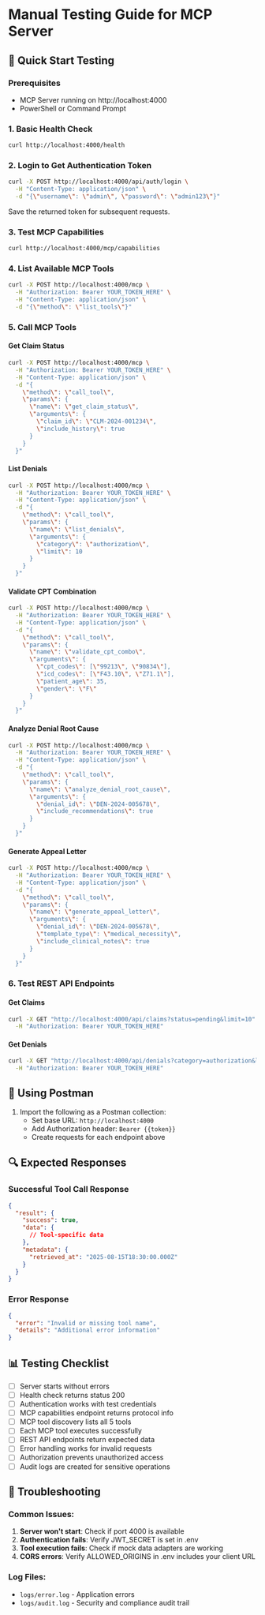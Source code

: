 # Manual Testing Guide for MCP Server

## 🚀 Quick Start Testing

### Prerequisites
- MCP Server running on http://localhost:4000
- PowerShell or Command Prompt

### 1. Basic Health Check
```bash
curl http://localhost:4000/health
```

### 2. Login to Get Authentication Token
```bash
curl -X POST http://localhost:4000/api/auth/login \
  -H "Content-Type: application/json" \
  -d "{\"username\": \"admin\", \"password\": \"admin123\"}"
```

Save the returned token for subsequent requests.

### 3. Test MCP Capabilities
```bash
curl http://localhost:4000/mcp/capabilities
```

### 4. List Available MCP Tools
```bash
curl -X POST http://localhost:4000/mcp \
  -H "Authorization: Bearer YOUR_TOKEN_HERE" \
  -H "Content-Type: application/json" \
  -d "{\"method\": \"list_tools\"}"
```

### 5. Call MCP Tools

#### Get Claim Status
```bash
curl -X POST http://localhost:4000/mcp \
  -H "Authorization: Bearer YOUR_TOKEN_HERE" \
  -H "Content-Type: application/json" \
  -d "{
    \"method\": \"call_tool\",
    \"params\": {
      \"name\": \"get_claim_status\",
      \"arguments\": {
        \"claim_id\": \"CLM-2024-001234\",
        \"include_history\": true
      }
    }
  }"
```

#### List Denials
```bash
curl -X POST http://localhost:4000/mcp \
  -H "Authorization: Bearer YOUR_TOKEN_HERE" \
  -H "Content-Type: application/json" \
  -d "{
    \"method\": \"call_tool\",
    \"params\": {
      \"name\": \"list_denials\",
      \"arguments\": {
        \"category\": \"authorization\",
        \"limit\": 10
      }
    }
  }"
```

#### Validate CPT Combination
```bash
curl -X POST http://localhost:4000/mcp \
  -H "Authorization: Bearer YOUR_TOKEN_HERE" \
  -H "Content-Type: application/json" \
  -d "{
    \"method\": \"call_tool\",
    \"params\": {
      \"name\": \"validate_cpt_combo\",
      \"arguments\": {
        \"cpt_codes\": [\"99213\", \"90834\"],
        \"icd_codes\": [\"F43.10\", \"Z71.1\"],
        \"patient_age\": 35,
        \"gender\": \"F\"
      }
    }
  }"
```

#### Analyze Denial Root Cause
```bash
curl -X POST http://localhost:4000/mcp \
  -H "Authorization: Bearer YOUR_TOKEN_HERE" \
  -H "Content-Type: application/json" \
  -d "{
    \"method\": \"call_tool\",
    \"params\": {
      \"name\": \"analyze_denial_root_cause\",
      \"arguments\": {
        \"denial_id\": \"DEN-2024-005678\",
        \"include_recommendations\": true
      }
    }
  }"
```

#### Generate Appeal Letter
```bash
curl -X POST http://localhost:4000/mcp \
  -H "Authorization: Bearer YOUR_TOKEN_HERE" \
  -H "Content-Type: application/json" \
  -d "{
    \"method\": \"call_tool\",
    \"params\": {
      \"name\": \"generate_appeal_letter\",
      \"arguments\": {
        \"denial_id\": \"DEN-2024-005678\",
        \"template_type\": \"medical_necessity\",
        \"include_clinical_notes\": true
      }
    }
  }"
```

### 6. Test REST API Endpoints

#### Get Claims
```bash
curl -X GET "http://localhost:4000/api/claims?status=pending&limit=10" \
  -H "Authorization: Bearer YOUR_TOKEN_HERE"
```

#### Get Denials
```bash
curl -X GET "http://localhost:4000/api/denials?category=authorization&limit=10" \
  -H "Authorization: Bearer YOUR_TOKEN_HERE"
```

## 🧪 Using Postman

1. Import the following as a Postman collection:
   - Set base URL: `http://localhost:4000`
   - Add Authorization header: `Bearer {{token}}`
   - Create requests for each endpoint above

## 🔍 Expected Responses

### Successful Tool Call Response
```json
{
  "result": {
    "success": true,
    "data": {
      // Tool-specific data
    },
    "metadata": {
      "retrieved_at": "2025-08-15T18:30:00.000Z"
    }
  }
}
```

### Error Response
```json
{
  "error": "Invalid or missing tool name",
  "details": "Additional error information"
}
```

## 📊 Testing Checklist

- [ ] Server starts without errors
- [ ] Health check returns status 200
- [ ] Authentication works with test credentials
- [ ] MCP capabilities endpoint returns protocol info
- [ ] MCP tool discovery lists all 5 tools
- [ ] Each MCP tool executes successfully
- [ ] REST API endpoints return expected data
- [ ] Error handling works for invalid requests
- [ ] Authorization prevents unauthorized access
- [ ] Audit logs are created for sensitive operations

## 🐛 Troubleshooting

### Common Issues:

1. **Server won't start**: Check if port 4000 is available
2. **Authentication fails**: Verify JWT_SECRET is set in .env
3. **Tool execution fails**: Check if mock data adapters are working
4. **CORS errors**: Verify ALLOWED_ORIGINS in .env includes your client URL

### Log Files:
- `logs/error.log` - Application errors
- `logs/audit.log` - Security and compliance audit trail
